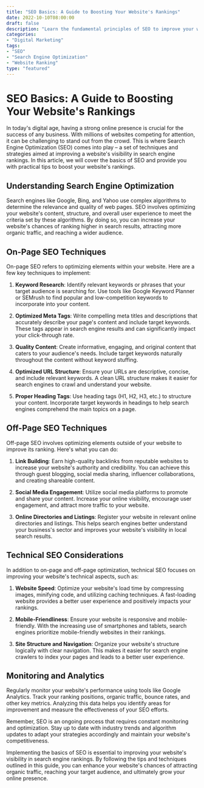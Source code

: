 ```yaml
---
title: "SEO Basics: A Guide to Boosting Your Website's Rankings"
date: 2022-10-10T08:00:00
draft: false
description: "Learn the fundamental principles of SEO to improve your website's visibility in search engine rankings."
categories:
- "Digital Marketing"
tags:
- "SEO"
- "Search Engine Optimization"
- "Website Ranking"
type: "featured"
---
```


# SEO Basics: A Guide to Boosting Your Website's Rankings

In today's digital age, having a strong online presence is crucial for the success of any business. With millions of websites competing for attention, it can be challenging to stand out from the crowd. This is where Search Engine Optimization (SEO) comes into play – a set of techniques and strategies aimed at improving a website's visibility in search engine rankings. In this article, we will cover the basics of SEO and provide you with practical tips to boost your website's rankings.

## Understanding Search Engine Optimization

Search engines like Google, Bing, and Yahoo use complex algorithms to determine the relevance and quality of web pages. SEO involves optimizing your website's content, structure, and overall user experience to meet the criteria set by these algorithms. By doing so, you can increase your website's chances of ranking higher in search results, attracting more organic traffic, and reaching a wider audience.

## On-Page SEO Techniques

On-page SEO refers to optimizing elements within your website. Here are a few key techniques to implement:

1. **Keyword Research**: Identify relevant keywords or phrases that your target audience is searching for. Use tools like Google Keyword Planner or SEMrush to find popular and low-competition keywords to incorporate into your content.

2. **Optimized Meta Tags**: Write compelling meta titles and descriptions that accurately describe your page's content and include target keywords. These tags appear in search engine results and can significantly impact your click-through rate.

3. **Quality Content**: Create informative, engaging, and original content that caters to your audience's needs. Include target keywords naturally throughout the content without keyword stuffing.

4. **Optimized URL Structure**: Ensure your URLs are descriptive, concise, and include relevant keywords. A clean URL structure makes it easier for search engines to crawl and understand your website.

5. **Proper Heading Tags**: Use heading tags (H1, H2, H3, etc.) to structure your content. Incorporate target keywords in headings to help search engines comprehend the main topics on a page.

## Off-Page SEO Techniques

Off-page SEO involves optimizing elements outside of your website to improve its ranking. Here's what you can do:

1. **Link Building**: Earn high-quality backlinks from reputable websites to increase your website's authority and credibility. You can achieve this through guest blogging, social media sharing, influencer collaborations, and creating shareable content.

2. **Social Media Engagement**: Utilize social media platforms to promote and share your content. Increase your online visibility, encourage user engagement, and attract more traffic to your website.

3. **Online Directories and Listings**: Register your website in relevant online directories and listings. This helps search engines better understand your business's sector and improves your website's visibility in local search results.

## Technical SEO Considerations

In addition to on-page and off-page optimization, technical SEO focuses on improving your website's technical aspects, such as:

1. **Website Speed**: Optimize your website's load time by compressing images, minifying code, and utilizing caching techniques. A fast-loading website provides a better user experience and positively impacts your rankings.

2. **Mobile-Friendliness**: Ensure your website is responsive and mobile-friendly. With the increasing use of smartphones and tablets, search engines prioritize mobile-friendly websites in their rankings.

3. **Site Structure and Navigation**: Organize your website's structure logically with clear navigation. This makes it easier for search engine crawlers to index your pages and leads to a better user experience.

## Monitoring and Analytics

Regularly monitor your website's performance using tools like Google Analytics. Track your ranking positions, organic traffic, bounce rates, and other key metrics. Analyzing this data helps you identify areas for improvement and measure the effectiveness of your SEO efforts.

Remember, SEO is an ongoing process that requires constant monitoring and optimization. Stay up to date with industry trends and algorithm updates to adapt your strategies accordingly and maintain your website's competitiveness.

Implementing the basics of SEO is essential to improving your website's visibility in search engine rankings. By following the tips and techniques outlined in this guide, you can enhance your website's chances of attracting organic traffic, reaching your target audience, and ultimately grow your online presence.
